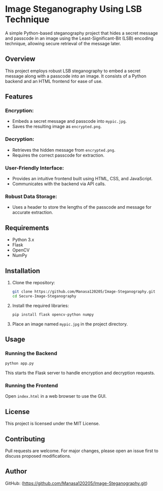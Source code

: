 # Image Steganography Using LSB Technique

A simple Python-based steganography project that hides a secret message and passcode in an image using the Least-Significant-Bit (LSB) encoding technique, allowing secure retrieval of the message later.

## Overview

This project employs robust LSB steganography to embed a secret message along with a passcode into an image. It consists of a Python backend and an HTML frontend for ease of use.

## Features

### Encryption:

- Embeds a secret message and passcode into `mypic.jpg`.
- Saves the resulting image as `encrypted.png`.

### Decryption:

- Retrieves the hidden message from `encrypted.png`.
- Requires the correct passcode for extraction.

### User-Friendly Interface:

- Provides an intuitive frontend built using HTML, CSS, and JavaScript.
- Communicates with the backend via API calls.

### Robust Data Storage:

- Uses a header to store the lengths of the passcode and message for accurate extraction.

## Requirements

- Python 3.x
- Flask
- OpenCV
- NumPy

## Installation

1. Clone the repository:
   ```sh
   git clone https://github.com/Manasa120205/Image-Steganography.git
   cd Secure-Image-Steganography
   ```
2. Install the required libraries:
   ```sh
   pip install flask opencv-python numpy
   ```
3. Place an image named `mypic.jpg` in the project directory.

## Usage

### Running the Backend

```sh
python app.py
```

This starts the Flask server to handle encryption and decryption requests.

### Running the Frontend

Open `index.html` in a web browser to use the GUI.

## License

This project is licensed under the MIT License.

## Contributing

Pull requests are welcome. For major changes, please open an issue first to discuss proposed modifications.

## Author

GitHub:   (https://github.com/Manasa120205/Image-Steganography.git)
